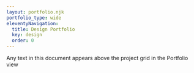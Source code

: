 ```yaml
---
layout: portfolio.njk
portfolio_type: wide
eleventyNavigation:
  title: Design Portfolio
  key: design
  order: 0
---
```


Any text in this document appears above the project grid in the Portfolio view
